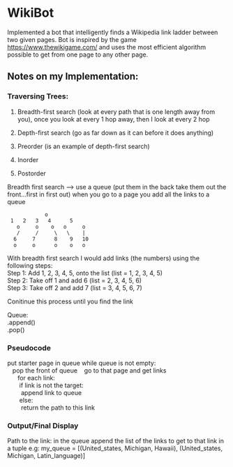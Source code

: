 # WikiBot
Implemented a bot that intelligently finds a Wikipedia link ladder between two given pages. Bot is inspired by the game https://www.thewikigame.com/ and uses the most efficient algorithm possible to get from one page to any other page. 

## __Notes on my Implementation__:
### Traversing Trees:

1. Breadth-first search (look at every path that is one length away from you), once you look at every 1 hop away, then I look at every 2 hop
2. Depth-first search (go as far down as it can before it does anything)

1. Preorder (is an example of depth-first search)
2. Inorder 
3. Postorder

Breadth first search --> use a queue (put them in the back take them out the front...first in first out)
when you go to a page you add all the links to a queue

                o  
	 1   2   3   4      5  
       o     o    o   o     o   
       /     /     \   \    |  
      6     7      8    9   10   
      o     o      o    o   o  
 
With breadth first search I would add links (the numbers) using the following steps:  
Step 1: Add 1, 2, 3, 4, 5, onto the list (list = 1, 2, 3, 4, 5)  
Step 2: Take off 1 and add 6 (list = 2, 3, 4, 5, 6)  
Step 3: Take off 2 and add 7 (list = 3, 4, 5, 6, 7)  

Conitinue this process until you find the link  
  
Queue:  
	.append()  
	.pop()  

### Pseudocode
put starter page in queue 
while queue is not empty:  
&nbsp;&nbsp;&nbsp;pop the front of queue 
&nbsp;&nbsp;&nbsp;go to that page and get links  
&nbsp;&nbsp;&nbsp;&nbsp;&nbsp;&nbsp;for each link:  
&nbsp;&nbsp;&nbsp;&nbsp;&nbsp;&nbsp;&nbsp;if link is not the target:  
&nbsp;&nbsp;&nbsp;&nbsp;&nbsp;&nbsp;&nbsp;&nbsp;append link to queue  
&nbsp;&nbsp;&nbsp;&nbsp;&nbsp;&nbsp;&nbsp;else:  
&nbsp;&nbsp;&nbsp;&nbsp;&nbsp;&nbsp;&nbsp;&nbsp;return the path to this link   
        
### Output/Final Display
Path to the link:
in the queue append the list of the links to get to that link in a tuple 
e.g: 
my_queue = [(United_states, Michigan, Hawaii), (United_states, Michigan, Latin_language)]
